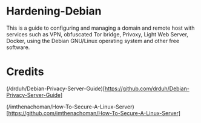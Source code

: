 # Hardening-Debian

This is a guide to configuring and managing a domain and remote host with services such as VPN, obfuscated Tor bridge, Privoxy, Light Web Server, Docker, using the Debian GNU/Linux operating system and other free software.



# Credits

(/drduh/Debian-Privacy-Server-Guide)[https://github.com/drduh/Debian-Privacy-Server-Guide]

(/imthenachoman/How-To-Secure-A-Linux-Server)[https://github.com/imthenachoman/How-To-Secure-A-Linux-Server]